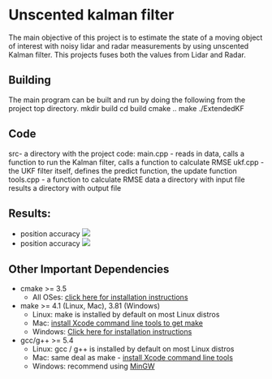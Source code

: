 # Unscented kalman filter
The main objective of this project is to estimate the state of a moving object of interest with noisy lidar and radar measurements by using unscented Kalman filter.
This projects fuses both the values from Lidar and Radar.

## Building
The main program can be built and run by doing the following from the project top directory.
mkdir build
cd build
cmake ..
make
./ExtendedKF

## Code 

src- a directory with the project code:
main.cpp - reads in data, calls a function to run the Kalman filter, calls a function to calculate RMSE
ukf.cpp - the UKF filter itself, defines the predict function, the update function 
tools.cpp - a function to calculate RMSE
data a directory with input file
results a directory with output file

## Results: <a name="results"></a>

- position accuracy
![](images/img.JPG) 
- position accuracy
![](images/img1.JPG) 

## Other Important Dependencies
* cmake >= 3.5
  * All OSes: [click here for installation instructions](https://cmake.org/install/)
* make >= 4.1 (Linux, Mac), 3.81 (Windows)
  * Linux: make is installed by default on most Linux distros
  * Mac: [install Xcode command line tools to get make](https://developer.apple.com/xcode/features/)
  * Windows: [Click here for installation instructions](http://gnuwin32.sourceforge.net/packages/make.htm)
* gcc/g++ >= 5.4
  * Linux: gcc / g++ is installed by default on most Linux distros
  * Mac: same deal as make - [install Xcode command line tools](https://developer.apple.com/xcode/features/)
  * Windows: recommend using [MinGW](http://www.mingw.org/)



